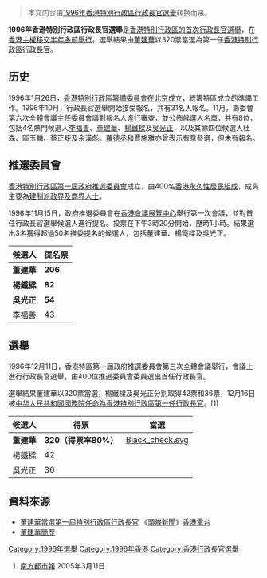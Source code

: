 > 本文内容由[1996年香港特別行政區行政長官選舉](https://zh.wikipedia.org/wiki/1996年香港特別行政區行政長官選舉)转换而来。


**1996年香港特別行政區行政長官選舉**是[香港特別行政區的首次行政長官選舉](https://zh.wikipedia.org/wiki/香港特別行政區 "wikilink")，在[香港主權移交半年多前舉行](https://zh.wikipedia.org/wiki/香港主權移交 "wikilink")。選舉結果由[董建華](../Page/董建華.md "wikilink")以320票當選為第一任[香港特別行政區行政長官](../Page/香港特別行政區行政長官.md "wikilink")。

## 历史

1996年1月26日，[香港特别行政區籌備委員會在](https://zh.wikipedia.org/wiki/香港特别行政區籌備委員會 "wikilink")[北京成立](https://zh.wikipedia.org/wiki/北京 "wikilink")，統籌特區成立的準備工作。1996年10月，行政長官選舉開始接受報名，共有31名人報名。11月，籌委會第六次全體會議主任委員會議對報名人進行審查，並公佈候選人名單，共有8位，包括4名熱門候選人[李福善](../Page/李福善.md "wikilink")、[董建華](../Page/董建華.md "wikilink")、[楊鐵樑](../Page/楊鐵樑.md "wikilink")及[吳光正](../Page/吳光正.md "wikilink")，以及其餘四位候選人杜森、區玉麟、蔡正矩及余漢彪。[羅德丞](../Page/羅德丞.md "wikilink")和賈施雅亦曾表示有意參選，但未有報名。

## 推選委員會

[香港特別行政區第一屆政府推選委員會](../Page/香港特別行政區第一屆政府推選委員會.md "wikilink")成立，由400名[香港永久性居民組成](https://zh.wikipedia.org/wiki/香港永久性居民 "wikilink")，成員主要為[建制派政界及商界人士](https://zh.wikipedia.org/wiki/建制派 "wikilink")。

1996年11月15日，政府推選委員會在[香港會議展覽中心](../Page/香港會議展覽中心.md "wikilink")舉行第一次會議，並對首任行政長官選舉候選人進行提名。投票在下午3時20分開始，歷時1小時。結果選出3名獲得超過50名推委提名的候選人，包括董建華、楊鐵樑及吳光正。

| 候選人     | 提名票     |
| ------- | ------- |
| **董建華** | **206** |
| **楊鐵樑** | **82**  |
| **吳光正** | **54**  |
| 李福善     | 43      |

## 選舉

1996年12月11日，香港特區第一屆政府推選委員會第三次全體會議舉行，會議上進行行政長官選舉，由400位推選委員會委員選出首任行政長官。

選舉結果董建華以320票當選，楊鐵樑及吳光正分別取得42票和36票，12月16日被[中华人民共和國國務院任命為香港特別行政區第一任行政長官](https://zh.wikipedia.org/wiki/中华人民共和國國務院 "wikilink")。\[1\]

| 候選人     | 得票              | 當選                                                                                           |
| ------- | --------------- | -------------------------------------------------------------------------------------------- |
| **董建華** | **320（得票率80%）** | [Black_check.svg](https://zh.wikipedia.org/wiki/File:Black_check.svg "fig:Black_check.svg") |
| 楊鐵樑     | 42              |                                                                                              |
| 吳光正     | 36              |                                                                                              |

## 資料來源

  - [董建華當選第一屆特別行政區行政長官](http://www.rthk.org.hk/special/headliner/headliner.htm) 《[頭條新聞](https://zh.wikipedia.org/wiki/頭條新聞 "wikilink")》[香港電台](../Page/香港電台.md "wikilink")
  - [董建華簡歷](http://news.xinhuanet.com/ziliao/2002-03/07/content_305338.htm)

[Category:1996年選舉](https://zh.wikipedia.org/wiki/Category:1996年選舉 "wikilink") [Category:1996年香港](https://zh.wikipedia.org/wiki/Category:1996年香港 "wikilink") [Category:香港行政長官選舉](https://zh.wikipedia.org/wiki/Category:香港行政長官選舉 "wikilink")

1.  [南方都市報](http://www.southcn.com/news/hktwma/zhuanti/djh/djhzl/200503110395.htm) 2005年3月11日